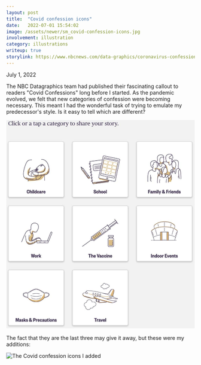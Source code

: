 ```yaml
---
layout: post
title:  "Covid confession icons"
date:   2022-07-01 15:54:02
image: /assets/newer/sm_covid-confession-icons.jpg
involvement: illustration
category: illustrations
writeup: true
storylink: https://www.nbcnews.com/data-graphics/coronavirus-confessions-share-anonymous-stories-time-covid-19-rcna24133
---
```


<p class="date" markdown="1">
July 1, 2022
</p>

The NBC Datagraphics team had published their fascinating callout to readers "Covid Confessions" long before I started. As the pandemic evolved, we felt that new categories of confession were becoming necessary. This meant I had the wonderful task of trying to emulate my predecessor's style. Is it easy to tell which are different?

![Covid confession icons](/assets/newer/covid-confession-icons.jpg)

The fact that they are the last three may give it away, but these were my additions:

![The Covid confession icons I added](/assets/newer/covid-confession-icons-my-add.jpg)